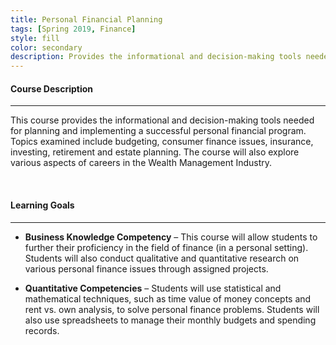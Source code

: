 ```yaml
---
title: Personal Financial Planning
tags: [Spring 2019, Finance]
style: fill
color: secondary
description: Provides the informational and decision-making tools needed for planning and implementing a successful personal financial program. Topics include money management models, consumer finance issues, insurance, investing, retirement, and estate planning.
---
```


#### Course Description

---

This course provides the informational and decision-making tools needed for planning and implementing a successful personal financial program. Topics examined include budgeting, consumer finance issues, insurance, investing, retirement and estate planning. The course will also explore various aspects of careers in the Wealth Management Industry.

<br>

#### Learning Goals

---

- **Business Knowledge Competency** – This course will allow students to further their proficiency in the field of finance (in a personal setting).  Students will also conduct qualitative and quantitative research on various personal finance issues through assigned projects.

- **Quantitative Competencies** – Students will use statistical and mathematical techniques, such as time value of money concepts and rent vs. own analysis, to solve personal finance problems.  Students will also use spreadsheets to manage their monthly budgets and spending records.